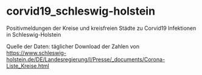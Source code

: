 # corvid19_schleswig-holstein
Positivmeldungen der Kreise und kreisfreien Städte zu Corvid19 Infektionen in Schleswig-Holstein

Quelle der Daten: täglicher Download der Zahlen von https://www.schleswig-holstein.de/DE/Landesregierung/I/Presse/_documents/Corona-Liste_Kreise.html
